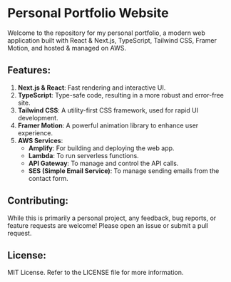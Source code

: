 # Personal Portfolio Website

Welcome to the repository for my personal portfolio, a modern web application built with React & Next.js, TypeScript, Tailwind CSS, Framer Motion, and hosted & managed on AWS.

## Features:

1. **Next.js & React**: Fast rendering and interactive UI.
2. **TypeScript**: Type-safe code, resulting in a more robust and error-free site.
3. **Tailwind CSS**: A utility-first CSS framework, used for rapid UI development.
4. **Framer Motion**: A powerful animation library to enhance user experience.
5. **AWS Services**:
   - **Amplify**: For building and deploying the web app.
   - **Lambda**: To run serverless functions.
   - **API Gateway**: To manage and control the API calls.
   - **SES (Simple Email Service)**: To manage sending emails from the contact form.

## Contributing:

While this is primarily a personal project, any feedback, bug reports, or feature requests are welcome! Please open an issue or submit a pull request.

## License:

MIT License. Refer to the LICENSE file for more information.
